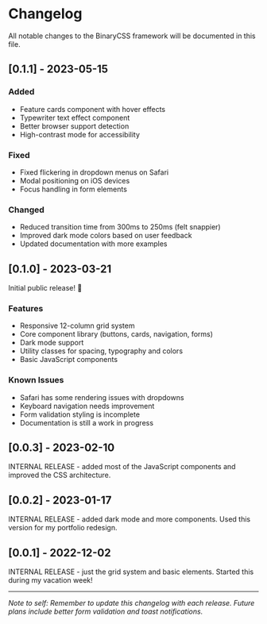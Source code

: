 # Changelog

All notable changes to the BinaryCSS framework will be documented in this file.

## [0.1.1] - 2023-05-15

### Added
- Feature cards component with hover effects
- Typewriter text effect component
- Better browser support detection
- High-contrast mode for accessibility

### Fixed
- Fixed flickering in dropdown menus on Safari
- Modal positioning on iOS devices
- Focus handling in form elements 

### Changed
- Reduced transition time from 300ms to 250ms (felt snappier)
- Improved dark mode colors based on user feedback
- Updated documentation with more examples

## [0.1.0] - 2023-03-21

Initial public release! 🎉

### Features
- Responsive 12-column grid system
- Core component library (buttons, cards, navigation, forms)
- Dark mode support
- Utility classes for spacing, typography and colors
- Basic JavaScript components

### Known Issues
- Safari has some rendering issues with dropdowns
- Keyboard navigation needs improvement
- Form validation styling is incomplete
- Documentation is still a work in progress

## [0.0.3] - 2023-02-10
INTERNAL RELEASE - added most of the JavaScript components and improved the CSS architecture.

## [0.0.2] - 2023-01-17
INTERNAL RELEASE - added dark mode and more components. Used this version for my portfolio redesign.

## [0.0.1] - 2022-12-02
INTERNAL RELEASE - just the grid system and basic elements. Started this during my vacation week!

---
*Note to self: Remember to update this changelog with each release. Future plans include better form validation and toast notifications.* 